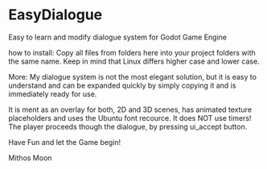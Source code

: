 # EasyDialogue
Easy to learn and modify dialogue system for Godot Game Engine

how to install:
Copy all files from folders here into your project folders with the same name.
Keep in mind that Linux differs higher case and lower case.

More:
My dialogue system is not the most elegant solution, but it is easy to understand and can be expanded quickly by simply copying it and is immediately ready for use.

It is ment as an overlay for both, 2D and 3D scenes, has animated texture placeholders and uses the Ubuntu font recource.
It does NOT use timers! The player proceeds though the dialogue, by pressing ui_accept button.

Have Fun and let the Game begin!

Mithos Moon 
